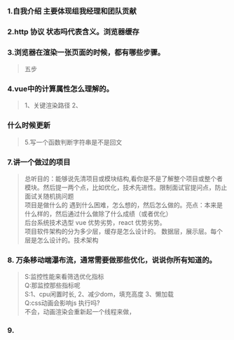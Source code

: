### 1.自我介绍 主要体现组我经理和团队贡献
> 
### 2.http 协议 状态吗代表含义。浏览器缓存
>
### 3.浏览器在渲染一张页面的时候，都有哪些步骤。
> 五步
### 4.vue中的计算属性怎么理解的。
> 1、关键渲染路径 2、
### 什么时候更新
> 5.写一个函数判断字符串是不是回文

### 7.讲一个做过的项目
> 总听目的：能够说先清项目或模块结构,看你是不是了解整个项目或整个者模块。然后提一两个点，比如优化，技术先进性。限制面试官提问点，防止面试关随机挑问题  
> 项目是做什么的 遇到什么困难，怎么想的，然后怎么做的。亮点：本来是什么样的，然后通过什么做除了什么成绩（或者优化）  
> 后台系统技术选型 vue 优势劣势，react 优势劣势。  
> 项目软件架构的分为多少层，缓存是怎么设计的。 数据层，展示层。每个层是怎么设计的。技术架构  
### 8. 万条移动端瀑布流，通常需要做那些优化，说说你所有知道的。
> S:监控性能来看筛选优化指标   
> Q:那监控那些指标呢  
> S:1、cpu闲置时长, 2、减少dom，填充高度 3、懒加载  
> Q:css动画会影响js 执行吗?  
> 不会，动画渲染会重新起一个线程来做，
### 9. 